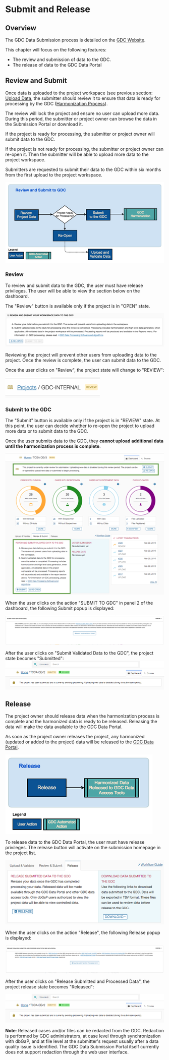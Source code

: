 # Submit and Release

## Overview

The GDC Data Submission process is detailed on the [GDC Website]( https://gdc.nci.nih.gov/submit-data/data-submission-processes-and-tools).

This chapter will focus on the following features:

* The review and submission of data to the GDC.
* The release of data to the GDC Data Portal

## Review and Submit

Once data is uploaded to the project workspace (see previous section: [Upload Data](Upload_Data.md), the submitter  should review it to ensure that data is ready for processing by the GDC ([Harmonization Process](https://gdc.nci.nih.gov/submit-data/gdc-data-harmonization)).

The review will lock the project and ensure no user can upload more data. During this period, the submitter or project owner can browse the data in the Submission Portal or download it.

If the project is ready for processing, the submitter or project owner will submit data to the GDC.

If the project is not ready for processing, the submitter or project owner can re-open it. Then the submitter will be able to upload more data to the project workspace.

Submitters are requested to submit their data to the GDC within six months from the first upload to the project workspace.

[![GDC Data Submission Portal Workflow Submit](images/GDC_Submission_Portal_Workflow_Submit.png)](images/GDC_Submission_Portal_Workflow_Submit.png "Click to see the full image.")

### Review

To review and submit data to the GDC, the user must have release privileges. The user will be able to view the section below on the dashboard.

The "Review" button is available only if the project is in "OPEN" state.

[![GDC Submission Review Tab](images/GDC_Submission_Submit_Release_Review_tab_2.png)](images/GDC_Submission_Submit_Release_Review_tab_2.png "Click to see the full image.")

Reviewing the project will prevent other users from uploading data to the project. Once the review is complete, the user can submit data to the GDC.

Once the user clicks on "Review", the project state will change to "REVIEW":

[![GDC Submission Review State](images/GDC_Submission_Submit_Release_Project_State_Review_2.png)](images/GDC_Submission_Submit_Release_Project_State_Review_2.png "Click to see the full image.")



### Submit to the GDC

The "Submit" button is available only if the project is in "REVIEW" state. At this point, the user can decide whether to re-open the project to upload more data or to submit data to the GDC.

Once the user submits data to the GDC, they __cannot upload additional data until the harmonization process is complete__.

[![GDC Submission Submit Tab](images/GDC_Submission_Submit_Release_Submit_tab.png)](images/GDC_Submission_Submit_Release_Submit_tab.png "Click to see the full image.")

When the user clicks on the action "SUBMIT TO GDC" in panel 2 of the dashboard, the following Submit popup is displayed:

[![GDC Submission Submit Popup](images/GDC_Submission_Submit_Release_Submit_Popup.png)](images/GDC_Submission_Submit_Release_Submit_Popup.png "Click to see the full image.")


After the user clicks on "Submit Validated Data to the GDC", the project state becomes "Submitted":
[![GDC Submission Project State](images/GDC_Submission_Submit_Release_Project_State.png)](images/GDC_Submission_Submit_Release_Project_State.png "Click to see the full image.")


## Release
The project owner should release data when the harmonization process is complete and the harmonized data is ready to be released. Releasing the data will make the data available to the GDC Data Portal.

As soon as the project owner releases the project, any harmonized (updated or added to the project) data will be released to the [GDC Data Portal](https://gdc-portal.nci.nih.gov/projects/t).

[![GDC Data Submission Portal Workflow Release](images/GDC_Submission_Portal_Workflow_Release.png)](images/GDC_Submission_Portal_Workflow_Release.png "Click to see the full image.")

To release data to the GDC Data Portal, the user must have release privileges. The release button will activate on the submission homepage in the project list.

[![GDC Submission Release Tab](images/GDC_Submission_Submit_Release_Release_tab.png)](images/GDC_Submission_Submit_Release_Release_tab.png "Click to see the full image.")

When the user clicks on the action "Release", the following Release popup is displayed:

[![GDC Submission Release Popup](images/GDC_Submission_Submit_Release_Release_Popup.png)](images/GDC_Submission_Submit_Release_Release_Popup.png "Click to see the full image.")

After the user clicks on "Release Submitted and Processed Data", the project release state becomes "Released":

[![GDC Submission Project State](images/GDC_Submission_Submit_Release_Project_State.png)](images/GDC_Submission_Submit_Release_Project_State.png "Click to see the full image.")


__Note__: Released cases and/or files can be redacted from the GDC. Redaction is performed by GDC administrators, at case level through synchronization with dbGaP, and at file level at the submitter's request usually after a data quality issue is identified. The GDC Data Submission Portal itself currently does not support redaction through the web user interface.
